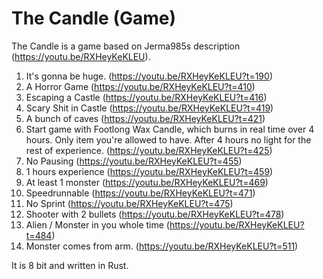 # The Candle (Game)
The Candle is a game based on Jerma985s description (https://youtu.be/RXHeyKeKLEU).

1. It's gonna be huge. (https://youtu.be/RXHeyKeKLEU?t=190)
2. A Horror Game (https://youtu.be/RXHeyKeKLEU?t=410)
3. Escaping a Castle (https://youtu.be/RXHeyKeKLEU?t=416)
4. Scary Shit in Castle (https://youtu.be/RXHeyKeKLEU?t=419)
5. A bunch of caves (https://youtu.be/RXHeyKeKLEU?t=421)
6. Start game with Footlong Wax Candle, which burns in real time over 4 hours. Only item you're allowed to have. After 4 hours no light for the rest of experience. (https://youtu.be/RXHeyKeKLEU?t=425)
7. No Pausing (https://youtu.be/RXHeyKeKLEU?t=455)
8. 1 hours experience (https://youtu.be/RXHeyKeKLEU?t=459)
9. At least 1 monster (https://youtu.be/RXHeyKeKLEU?t=469)
10. Speedrunnable (https://youtu.be/RXHeyKeKLEU?t=471)
11. No Sprint (https://youtu.be/RXHeyKeKLEU?t=475)
12. Shooter with 2 bullets (https://youtu.be/RXHeyKeKLEU?t=478)
13. Alien / Monster in you whole time (https://youtu.be/RXHeyKeKLEU?t=484)
14. Monster comes from arm. (https://youtu.be/RXHeyKeKLEU?t=511)

It is 8 bit and written in Rust. 
